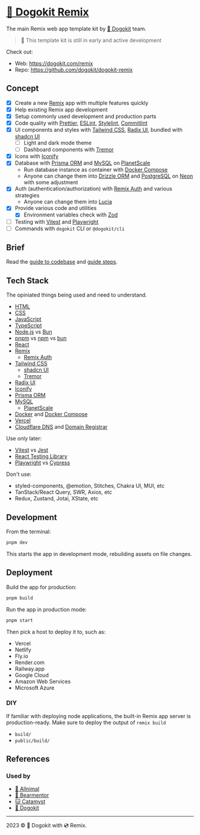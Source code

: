 # [🐶 Dogokit Remix](https://dogokit.com/remix)

The main Remix web app template kit by [🐶 Dogokit](https://dogokit.com) team.

> 🚧 This template kit is still in early and active development

Check out:

- Web: <https://dogokit.com/remix>
- Repo: <https://github.com/dogokit/dogokit-remix>

## Concept

- [x] Create a new [Remix](https://remix.run) app with multiple features quickly
- [x] Help existing Remix app development
- [x] Setup commonly used development and production parts
- [x] Code quality with [Prettier](https://prettier.io), [ESLint](https://eslint.org), [Stylelint](https://stylelint.io), [Commitlint](https://commitlint.js.org)
- [x] UI components and styles with [Tailwind CSS](https://tailwindcss.com), [Radix UI](https://radix-ui.com), bundled with [shadcn UI](https://ui.shadcn.com)
  - [ ] Light and dark mode theme
  - [ ] Dashboard components with [Tremor](https://tremor.so)
- [x] Icons with [Iconify](https://iconify.design)
- [x] Database with [Prisma ORM](https://prisma.io) and [MySQL](https://mysql.com) on [PlanetScale](https://planetscale.com)
  - Run database instance as container with [Docker Compose](https://docs.docker.com/compose)
  - Anyone can change them into [Drizzle ORM](https://orm.drizzle.team) and [PostgreSQL](https://postgresql.org) on [Neon](https://neon.tech) with some adjustment
- [x] Auth (authentication/authorization) with [Remix Auth](https://github.com/sergiodxa/remix-auth) and various strategies
  - Anyone can change them into [Lucia](https://lucia-auth.com)
- [x] Provide various code and utilities
  - [x] Environment variables check with [Zod](https://zod.dev)
- [ ] Testing with [Vitest](https://vitest.dev) and [Playwright](https://playwright.dev)
- [ ] Commands with `dogokit` CLI or `@dogokit/cli`

## Brief

Read the [guide to codebase](./docs/GUIDE_CODEBASE.md) and [guide steps](./docs/GUIDE_STEPS.md).

## Tech Stack

The opiniated things being used and need to understand.

- [HTML](https://developer.mozilla.org/HTML)
- [CSS](https://developer.mozilla.org/CSS)
- [JavaScript](https://developer.mozilla.org/JavaScript)
- [TypeScript](https://typescriptlang.org)
- [Node.js](https://nodejs.org) vs [Bun](https://bun.sh)
- [pnpm](https://pnpm.io) vs [npm](https://npmjs.com) vs [bun](https://bun.sh)
- [React](https://react.dev)
- [Remix](https://remix.run)
  - [Remix Auth](https://github.com/sergiodxa/remix-auth)
- [Tailwind CSS](https://tailwindcss.com)
  - [shadcn UI](https://ui.shadcn.com)
  - [Tremor](https://tremor.so)
- [Radix UI](https://radix-ui.com)
- [Iconify](https://iconify.design)
- [Prisma ORM](https://prisma.io)
- [MySQL](https://mysql.com)
  - [PlanetScale](https://planetscale.com)
- [Docker](https://docker.com) and [Docker Compose](https://docs.docker.com/compose)
- [Vercel](https://vercel.com)
- [Cloudflare DNS](https://cloudflare.com/application-services/products/dns) and [Domain Registrar](https://cloudflare.com/products/registrar)

Use only later:

- [Vitest](https://vitest.dev) vs [Jest](https://jestjs.io)
- [React Testing Library](https://testing-library.com)
- [Playwright](https://playwright.dev) vs [Cypress](https://cypress.io)

Don't use:

- styled-components, @emotion, Stitches, Chakra UI, MUI, etc
- TanStack/React Query, SWR, Axios, etc
- Redux, Zustand, Jotai, XState, etc

## Development

From the terminal:

```sh
pnpm dev
```

This starts the app in development mode, rebuilding assets on file changes.

## Deployment

Build the app for production:

```sh
pnpm build
```

Run the app in production mode:

```sh
pnpm start
```

Then pick a host to deploy it to, such as:

- Vercel
- Netlify
- Fly.io
- Render.com
- Railway.app
- Google Cloud
- Amazon Web Services
- Microsoft Azure

### DIY

If familiar with deploying node applications, the built-in Remix app server is production-ready. Make sure to deploy the output of `remix build`

- `build/`
- `public/build/`

## References

### Used by

- [🐾 Allnimal](https://allnimal.com)
- [🐻 Bearmentor](https://bearmentor.com)
- [🐱 Catamyst](https://catamyst.com)
- [🐶 Dogokit](https://dogokit.com)

---

2023 ©️ 🐶 Dogokit with 💿 Remix.
